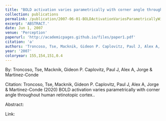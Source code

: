 ```yaml
---
title: "BOLD activation varies parametrically with corner angle throughout human retinotopic cortex."
collection: publications
permalink: /publication/2007-06-01-BOLDActivationVariesParametricallyWithCornerAngleThroughoutHuma
excerpt: 'ABSTRACT.'
date: Jun 1, 2007
venue: 'Perception'
paperurl: 'http://academicpages.github.io/files/paper1.pdf'
citation: 'a'
authors: 'Troncoso, Tse, Macknik, Gideon P. Caplovitz, Paul J, Alex A, Jorge & Martinez-Conde'
year: '2007'
coloryear: 155,154,151,0.4
---
```


By: Troncoso, Tse, Macknik, Gideon P. Caplovitz, Paul J, Alex A, Jorge & Martinez-Conde

Citation: Troncoso, Tse, Macknik, Gideon P. Caplovitz, Paul J, Alex A, Jorge & Martinez-Conde (2020) BOLD activation varies parametrically with corner angle throughout human retinotopic cortex.. 

Abstract: 

Link: 
